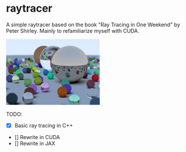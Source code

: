 # raytracer

A simple raytracer based on the book "Ray Tracing in One Weekend" by Peter Shirley.
Mainly to refamiliarize myself with CUDA.

![plot](./image.png)

TODO:
- [x] Basic ray tracing in C++
- [] Rewrite in CUDA
- [] Rewrite in JAX
